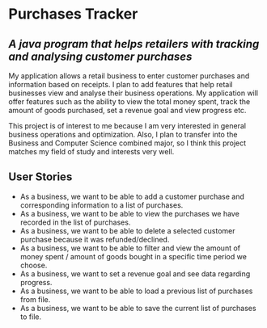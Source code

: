 # Purchases Tracker

## *A java program that helps retailers with tracking and analysing customer purchases*

<p> My application allows a retail business to enter customer purchases and information based on receipts. I plan to add features that help retail businesses view and analyse their business operations. My application will offer features such as the ability to view the total money spent, track the amount of goods purchased, set a revenue goal and view progress etc.

<p> This project is of interest to me because I am very interested in general business operations and optimization. Also, I plan to transfer into the Business and Computer Science combined major, so I think this project matches my field of study and interests very well.


## User Stories

* As a business, we want to be able to add a customer purchase and corresponding information to a list of purchases.
* As a business, we want to be able to view the purchases we have recorded in the list of purchases. 
* As a business, we want to be able to delete a selected customer purchase because it was refunded/declined.
* As a business, we want to be able to filter and view the amount of money spent / amount of goods bought in a specific time period we choose.
* As a business, we want to set a revenue goal and see data regarding progress.
* As a business, we want to be able to load a previous list of purchases from file.
* As a business, we want to be able to save the current list of purchases to file.